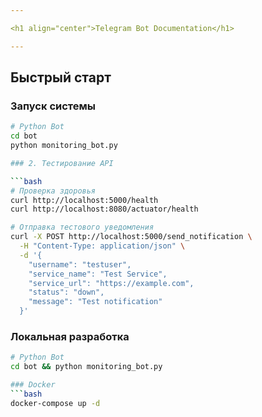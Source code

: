 ```yaml
---

<h1 align="center">Telegram Bot Documentation</h1>

---
```


## Быстрый старт

### Запуск системы

```bash
# Python Bot
cd bot
python monitoring_bot.py

### 2. Тестирование API

```bash
# Проверка здоровья
curl http://localhost:5000/health
curl http://localhost:8080/actuator/health

# Отправка тестового уведомления
curl -X POST http://localhost:5000/send_notification \
  -H "Content-Type: application/json" \
  -d '{
    "username": "testuser",
    "service_name": "Test Service",
    "service_url": "https://example.com",
    "status": "down",
    "message": "Test notification"
  }'
```
### Локальная разработка
```bash
# Python Bot
cd bot && python monitoring_bot.py

### Docker
```bash
docker-compose up -d
```
